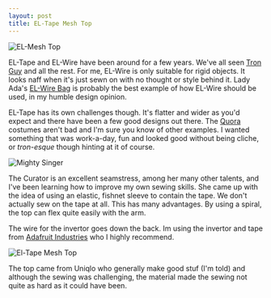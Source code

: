 ```yaml
---
layout: post
title: EL-Tape Mesh Top
---
```


![EL-Mesh Top](http://farm8.staticflickr.com/7170/6630578629_63b3985040.jpg)

EL-Tape and EL-Wire have been around for a few years. We've all seen [Tron Guy](http://www.google.co.uk/search?q=tron+guy&um=1&ie=UTF-8&hl=en&tbm=isch&source=og&sa=N&tab=wi&ei=AjkET63gLYra8APe-6DGAQ&biw=1505&bih=829&sei=BzkET4PbKdD_8QOklcmhBA) and all the rest. For me, EL-Wire is only suitable for rigid objects. It looks naff when it's just sewn on with no thought or style behind it. Lady Ada's [EL-Wire Bag](http://www.ladyada.net/make/tronbag/) is probably the best example of how EL-Wire should be used, in my humble design opinion. 

EL-Tape has its own challenges though. It's flatter and wider as you'd expect and there have been a few good designs out there. The [Quora](http://io9.com/5708876/how-to-make-your-tron-costume-glow-with-electroluminescent-wire) costumes aren't bad and I'm sure you know of other examples. I wanted something that was work-a-day, fun and looked good without being cliche, or *tron-esque* though hinting at it of course.

![Mighty Singer](http://farm8.staticflickr.com/7015/6634147313_bb2a4cac3f.jpg)

The Curator is an excellent seamstress, among her many other talents, and I've been learning how to improve my own sewing skills. She came up with the idea of using an elastic, fishnet sleeve to contain the tape. We don't actually sew on the tape at all. This has many advantages. By using a spiral, the top can flex quite easily with the arm. 

The wire for the invertor goes down the back. Im using the invertor and tape from [Adafruit Industries](http://www.adafruit.com/category/50) who I highly recommend. 

![El-Tape Mesh Top](http://farm8.staticflickr.com/7165/6630571803_583f97ed37.jpg)

The top came from Uniqlo who generally make good stuf (I'm told) and although the sewing was challenging, the material made the sewing not quite as hard as it could have been.